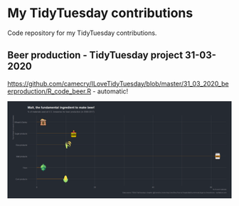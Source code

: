 # My TidyTuesday contributions 

Code repository for my TidyTuesday contributions.  


## Beer production - TidyTuesday project 31-03-2020
https://github.com/camecry/ILoveTidyTuesday/blob/master/31_03_2020_beerproduction/R_code_beer.R - automatic!

![GitHub Logo](https://github.com/camecry/ILoveTidyTuesday/blob/master/31_03_2020_beerproduction/Rplot_beer_materials.png?raw=true) 

